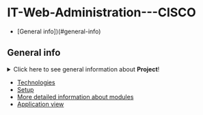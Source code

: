 # IT-Web-Administration---CISCO

* [General info])(#general-info)
## General info

<details>
<summary>Click here to see general information about <b>Project</b>!</summary>
<b>Lorem ipsum</b>. Lorem ipsumLorem ipsumLorem ipsumLorem ipsumLorem
ipsumLorem ipsumLorem ipsumLorem ipsumLorem ipsumLorem ipsumLorem ipsumLorem
</details>

* [Technologies](#technologies)
* [Setup](#setup)
* [More detailed information about modules](#more-detailed-information-about-modules)
* [Application view](#application-view)
